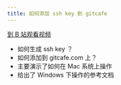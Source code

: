 ```yaml
---
title: 如何添加 ssh key 到 gitcafe
---
```


[到 B 站观看视频](https://www.bilibili.com/video/BV1rk4y197Z6)

- 如何生成 ssh key ？
- 如何添加到 gitcafe.com 上？
- 主要演示了如何在 Mac 系统上操作
- 给出了 Windows 下操作的参考文档
